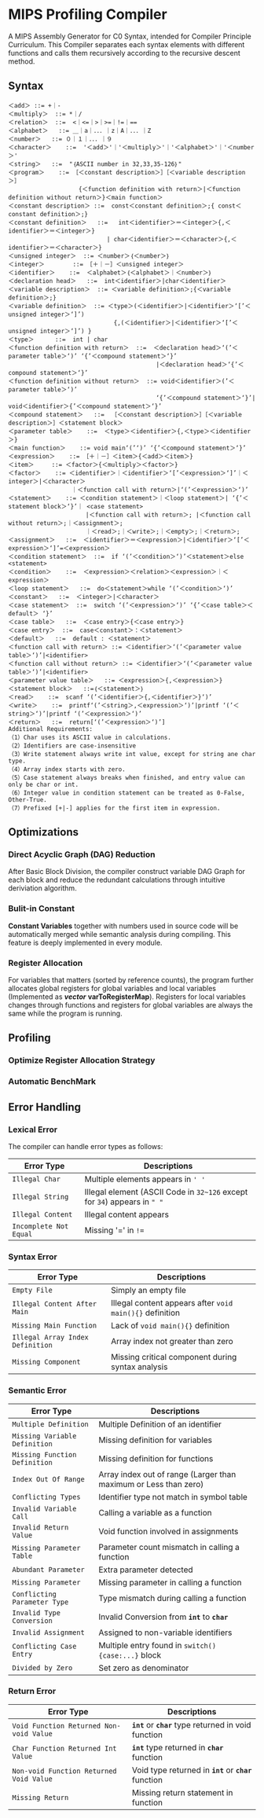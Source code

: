 # MIPS Profiling Compiler
A MIPS Assembly Generator for C0 Syntax, intended for Compiler Principle Curriculum. This Compiler separates each syntax elements with different functions and calls them recursively according to the recursive descent method.

## Syntax
```
＜add＞ ::= +｜-
＜multiply＞  ::= *｜/
＜relation＞  ::=  <｜<=｜>｜>=｜!=｜==
＜alphabet＞   ::= ＿｜a｜．．．｜z｜A｜．．．｜Z
＜number＞   ::= ０｜１｜．．．｜９
＜character＞    ::=  '＜add＞'｜'＜multiply＞'｜'＜alphabet＞'｜'＜number＞'
＜string＞   ::=  "｛ASCII number in 32,33,35-126｝"
＜program＞    ::= ［＜constant description＞］［＜variable description＞］
                    {＜function definition with return＞|＜function definition without return＞}＜main function＞
＜constant description＞ ::=  const＜constant definition＞;{ const＜constant definition＞;}
＜constant definition＞   ::=   int＜identifier＞＝＜integer＞{,＜identifier＞＝＜integer＞}
                            | char＜identifier＞＝＜character＞{,＜identifier＞＝＜character＞}
＜unsigned integer＞  ::= ＜number＞｛＜number＞｝
＜integer＞        ::= ［＋｜－］＜unsigned integer＞
＜identifier＞    ::=  ＜alphabet＞｛＜alphabet＞｜＜number＞｝
＜declaration head＞   ::=  int＜identifier＞|char＜identifier＞
＜variable description＞  ::= ＜variable definition＞;{＜variable definition＞;}
＜variable definition＞  ::= ＜type＞(＜identifier＞|＜identifier＞‘[’＜unsigned integer＞‘]’)
                              {,(＜identifier＞|＜identifier＞‘[’＜unsigned integer＞‘]’) }
＜type＞      ::=  int | char
＜function definition with return＞  ::=  ＜declaration head＞‘(’＜parameter table＞‘)’ ‘{’＜compound statement＞‘}’
                                          |＜declaration head＞‘{’＜compound statement＞‘}’
＜function definition without return＞  ::= void＜identifier＞(’＜parameter table＞‘)’
                                          ‘{’＜compound statement＞‘}’| void＜identifier＞{’＜compound statement＞‘}’
＜compound statement＞   ::=  ［＜constant description＞］［＜variable description＞］＜statement block＞
＜parameter table＞    ::=  ＜type＞＜identifier＞{,＜type＞＜identifier＞}
＜main function＞    ::= void main‘(’‘)’ ‘{’＜compound statement＞‘}’
＜expression＞    ::= ［＋｜－］＜item＞{＜add＞＜item＞}
＜item＞     ::= ＜factor＞{＜multiply＞＜factor＞}
＜factor＞    ::= ＜identifier＞｜＜identifier＞‘[’＜expression＞‘]’｜＜integer＞|＜character＞
                  ｜＜function call with return＞|‘(’＜expression＞‘)’
＜statement＞    ::= ＜condition statement＞｜＜loop statement＞| ‘{’＜statement block＞‘}’｜ <case statement> 
                      |＜function call with return＞; |＜function call without return＞;｜＜assignment＞;
                      ｜＜read＞;｜＜write＞;｜＜empty＞;｜＜return＞;
＜assignment＞   ::=  ＜identifier＞＝＜expression＞|＜identifier＞‘[’＜expression＞‘]’=＜expression＞
＜condition statement＞  ::=  if ‘(’＜condition＞‘)’＜statement＞else <statement>
＜condition＞    ::=  ＜expression＞＜relation＞＜expression＞｜＜expression＞
＜loop statement＞   ::=  do＜statement＞while ‘(’＜condition＞‘)’
＜constant＞   ::=  ＜integer＞|＜character＞
＜case statement＞  ::=  switch ‘(’＜expression＞‘)’ ‘{’＜case table＞＜default＞ ‘}’
＜case table＞   ::=  ＜case entry＞{＜case entry＞}
＜case entry＞  ::=  case＜constant＞：＜statement＞
＜default＞   ::=  default : ＜statement＞
＜function call with return＞ ::= ＜identifier＞‘(’＜parameter value table＞‘)’|<identifier>
＜function call without return＞ ::= ＜identifier＞‘(’＜parameter value table＞‘)’|<identifier>
＜parameter value table＞   ::= ＜expression＞{,＜expression＞}
＜statement block＞   ::=｛＜statement＞｝
＜read＞    ::=  scanf ‘(’＜identifier＞{,＜identifier＞}‘)’
＜write＞    ::=  printf‘(’＜string＞,＜expression＞‘)’|printf ‘(’＜string＞‘)’|printf ‘(’＜expression＞‘)’
＜return＞   ::=  return[‘(’＜expression＞‘)’]
Additional Requirements:
（1）Char uses its ASCII value in calculations.
（2）Identifiers are case-insensitive
（3）Write statement always write int value, except for string ane char type.
（4）Array index starts with zero.
（5）Case statement always breaks when finished, and entry value can only be char or int.
（6）Integer value in condition statement can be treated as 0-False, Other-True.
（7）Prefixed [+|-] applies for the first item in expression.
```

## Optimizations
### Direct Acyclic Graph (DAG) Reduction
After Basic Block Division, the compiler construct variable DAG Graph for each block and reduce the redundant calculations through intuitive deriviation algorithm.
### Bulit-in Constant
**Constant Variables** together with numbers used in source code will be automatically merged while semantic analysis during compiling. This feature is deeply implemented in every module.
### Register Allocation
For variables that matters (sorted by reference counts), the program further allocates global registers for global variables and local variables (Implemented as ***vector*** **varToRegisterMap**). Registers for local variables changes through functions and registers for global variables are always the same while the program is running.

## Profiling
### Optimize Register Allocation Strategy

### Automatic BenchMark

## Error Handling
### Lexical Error
The compiler can handle error types as follows:

|Error Type|Descriptions|
|---|---
| `Illegal Char` | Multiple elements appears in `' '` 
| `Illegal String` | Illegal element (ASCII Code in `32~126` except for `34`) appears in `" "` 
| `Illegal Content` | Illegal content appears 
| `Incomplete Not Equal` | Missing '=' in `!=` 

### Syntax Error

|Error Type|Descriptions|
|---|---
| `Empty File` | Simply an empty file
| `Illegal Content After Main` | Illegal content appears after `void main(){}` definition 
| `Missing Main Function` | Lack of `void main(){}` definition
| `Illegal Array Index Definition` | Array index not greater than zero
| `Missing Component` | Missing critical component during syntax analysis

### Semantic Error


|Error Type|Descriptions|
|---|---
| `Multiple Definition` | Multiple Definition of an identifier
| `Missing Variable Definition` | Missing definition for variables
| `Missing Function Definition` | Missing definition for functions
| `Index Out Of Range` | Array index out of range (Larger than maximum or Less than zero)
| `Conflicting Types` | Identifier type not match in symbol table
| `Invalid Variable Call` | Calling a variable as a function
| `Invalid Return Value` | Void function involved in assignments
| `Missing Parameter Table` | Parameter count mismatch in calling a function
| `Abundant Parameter` | Extra parameter detected
| `Missing Parameter` | Missing parameter in calling a function 
| `Conflicting Parameter Type` | Type mismatch during calling a function
| `Invalid Type Conversion` | Invalid Conversion from **`int`** to **`char`**
| `Invalid Assignment` | Assigned to non-variable identifiers
| `Conflicting Case Entry` | Multiple entry found in `switch(){case:...}` block
| `Divided by Zero` | Set zero as denominator



### Return Error

|Error Type|Descriptions|
|---|---
| `Void Function Returned Non-void Value` | **`int`** or **`char`** type returned in void function
| `Char Function Returned Int Value` | **`int`** type returned in **`char`** function
| `Non-void Function Returned Void Value` | Void type returned in **`int`** or **`char`** function
| `Missing Return` | Missing return statement in function
